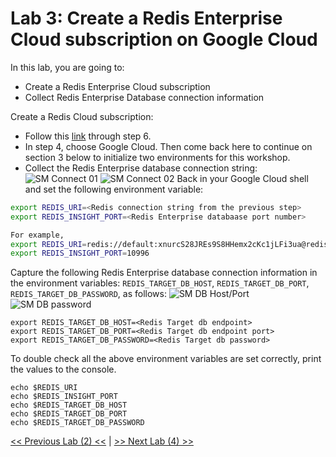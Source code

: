 # Lab 3: Create a Redis Enterprise Cloud subscription on Google Cloud

In this lab, you are going to:
* Create a Redis Enterprise Cloud subscription
* Collect Redis Enterprise Database connection information

Create a Redis Cloud subscription:
* Follow this [link](https://docs.redis.com/latest/rc/rc-quickstart/#create-an-account) through step 6.
* In step 4, choose Google Cloud. Then come back here to continue on section 3 below to initialize two environments for this workshop.
* Collect the Redis Enterprise database connection string:
![SM Connect 01](./img/SM_Connect_01.png)
![SM Connect 02](./img/SM_Connect_02.png)
Back in your Google Cloud shell and set the following environment variable:
```bash
export REDIS_URI=<Redis connection string from the previous step>
export REDIS_INSIGHT_PORT=<Redis Enterprise databaase port number>

For example,
export REDIS_URI=redis://default:xnurcS28JREs9S8HHemx2cKc1jLFi3ua@redis-10996.c279.us-central1-1.gce.cloud.redislabs.com:10996
export REDIS_INSIGHT_PORT=10996
```
Capture the following Redis Enterprise database connection information in the environment variables: `REDIS_TARGET_DB_HOST`, `REDIS_TARGET_DB_PORT`, `REDIS_TARGET_DB_PASSWORD`, as follows:
![SM DB Host/Port](./img/REDB_connection_string.png)
![SM DB password](./img/REDB_password.png)
```
export REDIS_TARGET_DB_HOST=<Redis Target db endpoint>
export REDIS_TARGET_DB_PORT=<Redis Target db endpoint port>
export REDIS_TARGET_DB_PASSWORD=<Redis Target db password>
```

To double check all the above environment variables are set correctly, print the values to the console.
```
echo $REDIS_URI
echo $REDIS_INSIGHT_PORT
echo $REDIS_TARGET_DB_HOST
echo $REDIS_TARGET_DB_PORT
echo $REDIS_TARGET_DB_PASSWORD
```


[<< Previous Lab (2) <<](../lab2/README.md)     |      [>> Next Lab (4) >>](../lab4/README.md)
